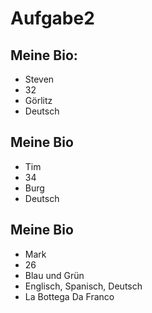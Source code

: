 # Aufgabe2

## Meine Bio:

- Steven
- 32
- Görlitz
- Deutsch

## Meine Bio 
- Tim
- 34
- Burg
- Deutsch

## Meine Bio
- Mark
- 26 
- Blau und Grün
- Englisch, Spanisch, Deutsch
- La Bottega Da Franco
